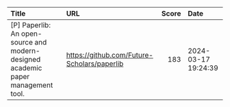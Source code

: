| Title                                                                            | URL                                         |   Score | Date                |
|:---------------------------------------------------------------------------------|:--------------------------------------------|--------:|:--------------------|
| [P] Paperlib: An open-source and modern-designed academic paper management tool. | https://github.com/Future-Scholars/paperlib |     183 | 2024-03-17 19:24:39 |